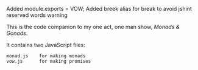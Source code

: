 Added module.exports = VOW; 
Added breek alias for break to avoid jshint reserved words warning


This is the code companion to my one act, one man show,
_Monads & Gonads_.

It contains two JavaScript files:

    monad.js    for making monads
    vow.js      for making promises
